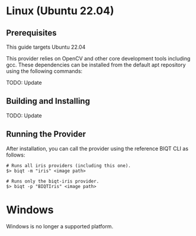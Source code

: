 # Linux (Ubuntu 22.04)

## Prerequisites

This guide targets Ubuntu 22.04

This provider relies on OpenCV and other core development tools including gcc. These dependencies can be installed from 
the default apt repository using the following commands:

TODO: Update

## Building and Installing

TODO: Update

## Running the Provider

After installation, you can call the provider using the reference BIQT CLI as follows:

```
# Runs all iris providers (including this one).
$> biqt -m "iris" <image path>

# Runs only the biqt-iris provider.
$> biqt -p "BIQTIris" <image path>
```

# Windows

Windows is no longer a supported platform.
